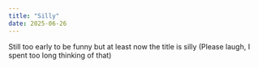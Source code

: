 ```yaml
---
title: "Silly"
date: 2025-06-26
---
```

Still too early to be funny but at least now the title is silly (Please laugh, I spent too long thinking of that)
